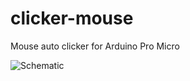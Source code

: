 # clicker-mouse
 Mouse auto clicker for Arduino Pro Micro

![Schematic](https://github.com/StanleyMorgan/clicker-mouse/schematic.png)

